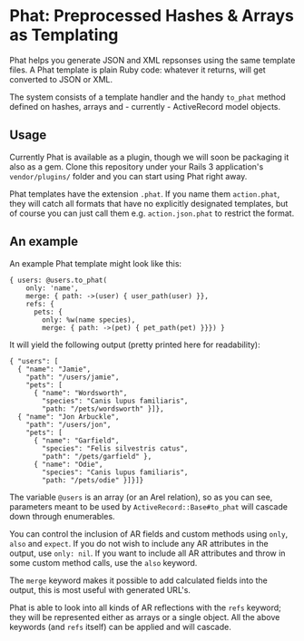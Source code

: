 # Phat: Preprocessed Hashes & Arrays as Templating

Phat helps you generate JSON and XML repsonses using the same template files.
A Phat template is plain Ruby code: whatever it returns, will get converted to
JSON or XML.

The system consists of a template handler and the handy `to_phat` method
defined on hashes, arrays and - currently - ActiveRecord model objects.

## Usage

Currently Phat is available as a plugin, though we will soon be packaging it
also as a gem. Clone this repository under your Rails 3 application's
`vendor/plugins/` folder and you can start using Phat right away.

Phat templates have the extension `.phat`. If you name them `action.phat`, they
will catch all formats that have no explicitly designated templates, but of
course you can just call them e.g. `action.json.phat` to restrict the format.

## An example

An example Phat template might look like this:

    { users: @users.to_phat(
        only: 'name',
        merge: { path: ->(user) { user_path(user) }},
        refs: {
          pets: {
            only: %w(name species),
            merge: { path: ->(pet) { pet_path(pet) }}}) }

It will yield the following output (pretty printed here for readability):

    { "users": [
      { "name": "Jamie",
        "path": "/users/jamie",
        "pets": [
          { "name": "Wordsworth",
            "species": "Canis lupus familiaris",
            "path: "/pets/wordsworth" }]},
      { "name": "Jon Arbuckle",
        "path": "/users/jon",
        "pets": [
          { "name": "Garfield",
            "species": "Felis silvestris catus",
            "path": "/pets/garfield" },
          { "name": "Odie",
            "species": "Canis lupus familiaris",
            "path: "/pets/odie" }]}]}

The variable `@users` is an array (or an Arel relation), so as you can see,
parameters meant to be used by `ActiveRecord::Base#to_phat` will cascade down
through enumerables.

You can control the inclusion of AR fields and custom methods using `only`,
`also` and `expect`. If you do not wish to include any AR attributes in the
output, use `only: nil`. If you want to include all AR attributes and throw in
some custom method calls, use the `also` keyword.

The `merge` keyword makes it possible to add calculated fields into the output,
this is most useful with generated URL's.

Phat is able to look into all kinds of AR reflections with the `refs` keyword;
they will be represented either as arrays or a single object. All the above
keywords (and `refs` itself) can be applied and will cascade.

